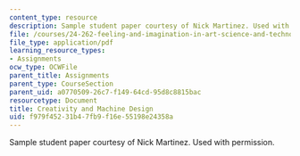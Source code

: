 ```yaml
---
content_type: resource
description: Sample student paper courtesy of Nick Martinez. Used with permission.
file: /courses/24-262-feeling-and-imagination-in-art-science-and-technology-spring-2004/f979f45231b47fb9f16e55198e24358a_creativity_mach.pdf
file_type: application/pdf
learning_resource_types:
- Assignments
ocw_type: OCWFile
parent_title: Assignments
parent_type: CourseSection
parent_uid: a0770509-26c7-f149-64cd-95d8c8815bac
resourcetype: Document
title: Creativity and Machine Design
uid: f979f452-31b4-7fb9-f16e-55198e24358a
---
```

Sample student paper courtesy of Nick Martinez. Used with permission.

